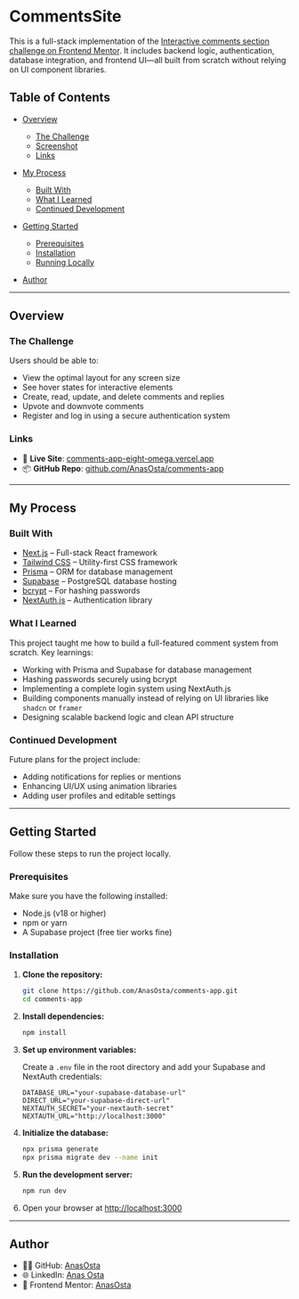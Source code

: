 # CommentsSite

This is a full-stack implementation of the [Interactive comments section challenge on Frontend Mentor](https://www.frontendmentor.io/challenges/interactive-comments-section-iG1RugEG9). It includes backend logic, authentication, database integration, and frontend UI—all built from scratch without relying on UI component libraries.

## Table of Contents

- [Overview](#overview)

  - [The Challenge](#the-challenge)
  - [Screenshot](#screenshot)
  - [Links](#links)

- [My Process](#my-process)

  - [Built With](#built-with)
  - [What I Learned](#what-i-learned)
  - [Continued Development](#continued-development)

- [Getting Started](#getting-started)

  - [Prerequisites](#prerequisites)
  - [Installation](#installation)
  - [Running Locally](#running-locally)

- [Author](#author)

---

## Overview

### The Challenge

Users should be able to:

- View the optimal layout for any screen size
- See hover states for interactive elements
- Create, read, update, and delete comments and replies
- Upvote and downvote comments
- Register and log in using a secure authentication system

### Links

- 🔗 **Live Site**: [comments-app-eight-omega.vercel.app](https://comments-app-eight-omega.vercel.app/)
- 📦 **GitHub Repo**: [github.com/AnasOsta/comments-app](https://github.com/AnasOsta/comments-app)

---

## My Process

### Built With

- [Next.js](https://nextjs.org/) – Full-stack React framework
- [Tailwind CSS](https://tailwindcss.com/) – Utility-first CSS framework
- [Prisma](https://www.prisma.io/) – ORM for database management
- [Supabase](https://supabase.com/) – PostgreSQL database hosting
- [bcrypt](https://github.com/kelektiv/node.bcrypt.js/) – For hashing passwords
- [NextAuth.js](https://next-auth.js.org/) – Authentication library

### What I Learned

This project taught me how to build a full-featured comment system from scratch. Key learnings:

- Working with Prisma and Supabase for database management
- Hashing passwords securely using bcrypt
- Implementing a complete login system using NextAuth.js
- Building components manually instead of relying on UI libraries like `shadcn` or `framer`
- Designing scalable backend logic and clean API structure

### Continued Development

Future plans for the project include:

- Adding notifications for replies or mentions
- Enhancing UI/UX using animation libraries
- Adding user profiles and editable settings

---

## Getting Started

Follow these steps to run the project locally.

### Prerequisites

Make sure you have the following installed:

- Node.js (v18 or higher)
- npm or yarn
- A Supabase project (free tier works fine)

### Installation

1. **Clone the repository:**

   ```bash
   git clone https://github.com/AnasOsta/comments-app.git
   cd comments-app
   ```

2. **Install dependencies:**

   ```bash
   npm install
   ```

3. **Set up environment variables:**

   Create a `.env` file in the root directory and add your Supabase and NextAuth credentials:

   ```env
   DATABASE_URL="your-supabase-database-url"
   DIRECT_URL="your-supabase-direct-url"
   NEXTAUTH_SECRET="your-nextauth-secret"
   NEXTAUTH_URL="http://localhost:3000"

   ```

4. **Initialize the database:**

   ```bash
   npx prisma generate
   npx prisma migrate dev --name init
   ```

5. **Run the development server:**

   ```bash
   npm run dev
   ```

6. Open your browser at [http://localhost:3000](http://localhost:3000)

---

## Author

- 👨‍💻 GitHub: [AnasOsta](https://github.com/AnasOsta)
- 🌐 LinkedIn: [Anas Osta](https://www.linkedin.com/in/anas-osta/)
- 🧩 Frontend Mentor: [AnasOsta](https://www.frontendmentor.io/profile/AnasOsta)

